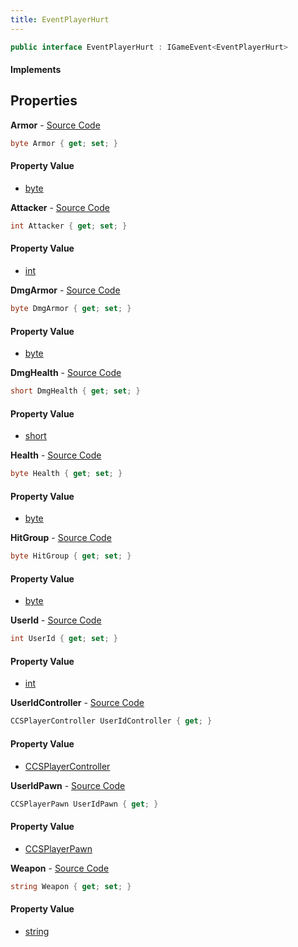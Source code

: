 ```yaml
---
title: EventPlayerHurt
---
```


```csharp
public interface EventPlayerHurt : IGameEvent<EventPlayerHurt>
```

#### Implements

## Properties

**Armor** - [Source Code](https://github.com/swiftly-solution/swiftlys2/blob/main/managed/src/SwiftlyS2.Generated/GameEvents/Interfaces/EventPlayerHurt.cs#L57)

```csharp
byte Armor { get; set; }
```

#### Property Value

- [byte](https://learn.microsoft.com/dotnet/api/system.byte)

**Attacker** - [Source Code](https://github.com/swiftly-solution/swiftlys2/blob/main/managed/src/SwiftlyS2.Generated/GameEvents/Interfaces/EventPlayerHurt.cs#L43)

```csharp
int Attacker { get; set; }
```

#### Property Value

- [int](https://learn.microsoft.com/dotnet/api/system.int32)

**DmgArmor** - [Source Code](https://github.com/swiftly-solution/swiftlys2/blob/main/managed/src/SwiftlyS2.Generated/GameEvents/Interfaces/EventPlayerHurt.cs#L78)

```csharp
byte DmgArmor { get; set; }
```

#### Property Value

- [byte](https://learn.microsoft.com/dotnet/api/system.byte)

**DmgHealth** - [Source Code](https://github.com/swiftly-solution/swiftlys2/blob/main/managed/src/SwiftlyS2.Generated/GameEvents/Interfaces/EventPlayerHurt.cs#L71)

```csharp
short DmgHealth { get; set; }
```

#### Property Value

- [short](https://learn.microsoft.com/dotnet/api/system.int16)

**Health** - [Source Code](https://github.com/swiftly-solution/swiftlys2/blob/main/managed/src/SwiftlyS2.Generated/GameEvents/Interfaces/EventPlayerHurt.cs#L50)

```csharp
byte Health { get; set; }
```

#### Property Value

- [byte](https://learn.microsoft.com/dotnet/api/system.byte)

**HitGroup** - [Source Code](https://github.com/swiftly-solution/swiftlys2/blob/main/managed/src/SwiftlyS2.Generated/GameEvents/Interfaces/EventPlayerHurt.cs#L85)

```csharp
byte HitGroup { get; set; }
```

#### Property Value

- [byte](https://learn.microsoft.com/dotnet/api/system.byte)

**UserId** - [Source Code](https://github.com/swiftly-solution/swiftlys2/blob/main/managed/src/SwiftlyS2.Generated/GameEvents/Interfaces/EventPlayerHurt.cs#L36)

```csharp
int UserId { get; set; }
```

#### Property Value

- [int](https://learn.microsoft.com/dotnet/api/system.int32)

**UserIdController** - [Source Code](https://github.com/swiftly-solution/swiftlys2/blob/main/managed/src/SwiftlyS2.Generated/GameEvents/Interfaces/EventPlayerHurt.cs#L22)

```csharp
CCSPlayerController UserIdController { get; }
```

#### Property Value

- [CCSPlayerController](/docs/api/shared/schemadefinitions/ccsplayercontroller)

**UserIdPawn** - [Source Code](https://github.com/swiftly-solution/swiftlys2/blob/main/managed/src/SwiftlyS2.Generated/GameEvents/Interfaces/EventPlayerHurt.cs#L29)

```csharp
CCSPlayerPawn UserIdPawn { get; }
```

#### Property Value

- [CCSPlayerPawn](/docs/api/shared/schemadefinitions/ccsplayerpawn)

**Weapon** - [Source Code](https://github.com/swiftly-solution/swiftlys2/blob/main/managed/src/SwiftlyS2.Generated/GameEvents/Interfaces/EventPlayerHurt.cs#L64)

```csharp
string Weapon { get; set; }
```

#### Property Value

- [string](https://learn.microsoft.com/dotnet/api/system.string)

